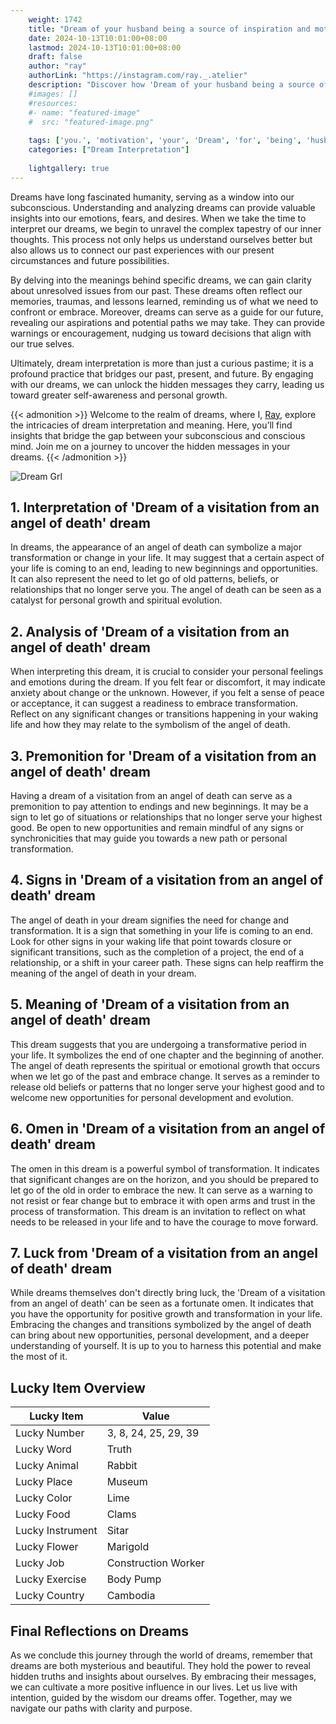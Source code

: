 ```yaml
---
    weight: 1742
    title: "Dream of your husband being a source of inspiration and motivation for you."  # Assuming 'title' column exists
    date: 2024-10-13T10:01:00+08:00
    lastmod: 2024-10-13T10:01:00+08:00
    draft: false
    author: "ray"
    authorLink: "https://instagram.com/ray._.atelier"
    description: "Discover how 'Dream of your husband being a source of inspiration and motivation for you.' can interpret your future and uncover its significant meanings in your life."
    #images: []
    #resources:
    #- name: "featured-image"
    #  src: "featured-image.png"
    
    tags: ['you.', 'motivation', 'your', 'Dream', 'for', 'being', 'husband', 'a', 'inspiration', 'and', 'of', 'source']
    categories: ["Dream Interpretation"]
    
    lightgallery: true
---
```

    
Dreams have long fascinated humanity, serving as a window into our subconscious. Understanding and analyzing dreams can provide valuable insights into our emotions, fears, and desires. When we take the time to interpret our dreams, we begin to unravel the complex tapestry of our inner thoughts. This process not only helps us understand ourselves better but also allows us to connect our past experiences with our present circumstances and future possibilities.

By delving into the meanings behind specific dreams, we can gain clarity about unresolved issues from our past. These dreams often reflect our memories, traumas, and lessons learned, reminding us of what we need to confront or embrace. Moreover, dreams can serve as a guide for our future, revealing our aspirations and potential paths we may take. They can provide warnings or encouragement, nudging us toward decisions that align with our true selves.

Ultimately, dream interpretation is more than just a curious pastime; it is a profound practice that bridges our past, present, and future. By engaging with our dreams, we can unlock the hidden messages they carry, leading us toward greater self-awareness and personal growth.

{{< admonition >}}
Welcome to the realm of dreams, where I, [Ray](https://instagram.com/ray._.atelier), explore the intricacies of dream interpretation and meaning. Here, you’ll find insights that bridge the gap between your subconscious and conscious mind. Join me on a journey to uncover the hidden messages in your dreams.
{{< /admonition >}}

![Dream Grl](https://cdn.pixabay.com/photo/2017/11/02/03/35/gothic-2910057_1280.jpg "Dream Grl")

## 1. Interpretation of 'Dream of a visitation from an angel of death' dream

In dreams, the appearance of an angel of death can symbolize a major transformation or change in your life. It may suggest that a certain aspect of your life is coming to an end, leading to new beginnings and opportunities. It can also represent the need to let go of old patterns, beliefs, or relationships that no longer serve you. The angel of death can be seen as a catalyst for personal growth and spiritual evolution.

## 2. Analysis of 'Dream of a visitation from an angel of death' dream

When interpreting this dream, it is crucial to consider your personal feelings and emotions during the dream. If you felt fear or discomfort, it may indicate anxiety about change or the unknown. However, if you felt a sense of peace or acceptance, it can suggest a readiness to embrace transformation. Reflect on any significant changes or transitions happening in your waking life and how they may relate to the symbolism of the angel of death.

## 3. Premonition for 'Dream of a visitation from an angel of death' dream

Having a dream of a visitation from an angel of death can serve as a premonition to pay attention to endings and new beginnings. It may be a sign to let go of situations or relationships that no longer serve your highest good. Be open to new opportunities and remain mindful of any signs or synchronicities that may guide you towards a new path or personal transformation.

## 4. Signs in 'Dream of a visitation from an angel of death' dream

The angel of death in your dream signifies the need for change and transformation. It is a sign that something in your life is coming to an end. Look for other signs in your waking life that point towards closure or significant transitions, such as the completion of a project, the end of a relationship, or a shift in your career path. These signs can help reaffirm the meaning of the angel of death in your dream.

## 5. Meaning of 'Dream of a visitation from an angel of death' dream

This dream suggests that you are undergoing a transformative period in your life. It symbolizes the end of one chapter and the beginning of another. The angel of death represents the spiritual or emotional growth that occurs when we let go of the past and embrace change. It serves as a reminder to release old beliefs or patterns that no longer serve your highest good and to welcome new opportunities for personal development and evolution.

## 6. Omen in 'Dream of a visitation from an angel of death' dream

The omen in this dream is a powerful symbol of transformation. It indicates that significant changes are on the horizon, and you should be prepared to let go of the old in order to embrace the new. It can serve as a warning to not resist or fear change but to embrace it with open arms and trust in the process of transformation. This dream is an invitation to reflect on what needs to be released in your life and to have the courage to move forward.

## 7. Luck from 'Dream of a visitation from an angel of death' dream

While dreams themselves don't directly bring luck, the 'Dream of a visitation from an angel of death' can be seen as a fortunate omen. It indicates that you have the opportunity for positive growth and transformation in your life. Embracing the changes and transitions symbolized by the angel of death can bring about new opportunities, personal development, and a deeper understanding of yourself. It is up to you to harness this potential and make the most of it.

## Lucky Item Overview
| Lucky Item          | Value              |
|---------------|--------------------|
| Lucky Number        | 3, 8, 24, 25, 29, 39  |
| Lucky Word          | Truth |
| Lucky Animal        | Rabbit |
| Lucky Place         | Museum     |
| Lucky Color         | Lime     |
| Lucky Food          | Clams      |
| Lucky Instrument    | Sitar |
| Lucky Flower        | Marigold    |
| Lucky Job           | Construction Worker       |
| Lucky Exercise      | Body Pump  |
| Lucky Country       | Cambodia    |


##  Final Reflections on Dreams

As we conclude this journey through the world of dreams, remember that dreams are both mysterious and beautiful. They hold the power to reveal hidden truths and insights about ourselves. By embracing their messages, we can cultivate a more positive influence in our lives. Let us live with intention, guided by the wisdom our dreams offer. Together, may we navigate our paths with clarity and purpose.
